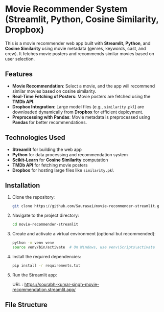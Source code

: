 # Movie Recommender System (Streamlit, Python, Cosine Similarity, Dropbox)

This is a movie recommender web app built with **Streamlit**, **Python**, and **Cosine Similarity** using movie metadata (genres, keywords, cast, and crew). It fetches movie posters and recommends similar movies based on user selection.

## Features
- **Movie Recommendation**: Select a movie, and the app will recommend similar movies based on cosine similarity.
- **Real-Time Fetching of Posters**: Movie posters are fetched using the **TMDb API**.
- **Dropbox Integration**: Large model files (e.g., `similarity.pkl`) are downloaded dynamically from **Dropbox** for efficient deployment.
- **Preprocessing with Pandas**: Movie metadata is preprocessed using **Pandas** for better recommendations.

## Technologies Used
- **Streamlit** for building the web app
- **Python** for data processing and recommendation system
- **Scikit-Learn** for **Cosine Similarity** computation
- **TMDb API** for fetching movie posters
- **Dropbox** for hosting large files like `similarity.pkl`

## Installation

1. Clone the repository:
    ```bash
    git clone https://github.com/Saurasai/movie-recommender-streamlit.git
    ```

2. Navigate to the project directory:
    ```bash
    cd movie-recommender-streamlit
    ```

3. Create and activate a virtual environment (optional but recommended):
    ```bash
    python -m venv venv
    source venv/bin/activate  # On Windows, use venv\Scripts\activate
    ```

4. Install the required dependencies:
    ```bash
    pip install -r requirements.txt
    ```

5. Run the Streamlit app:
    
   URL : https://sourabh-kumar-singh-movie-recommendation.streamlit.app/
   

## File Structure


